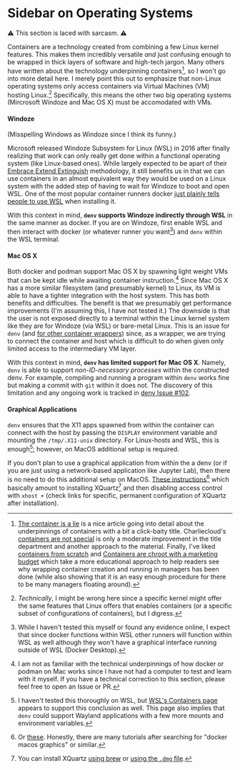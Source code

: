 # Sidebar on Operating Systems
⚠️ This section is laced with sarcasm. ⚠️

Containers are a technology created from combining a few Linux kernel features.
This makes them incredibly versatile _and_ just confusing enough to be wrapped in thick layers of software and high-tech jargon.
Many others have written about the technology underpinning containers[^2], so I won't go into more detail here.
I merely point this out to emphasize that non-Linux operating systems only access containers via Virtual Machines (VM) hosting Linux.[^3]
Specifically, this means the other two big operating systems (Mircrosoft Windoze and Mac OS X) must be accomodated with VMs.

#### Windoze
(Misspelling Windows as Windoze since I think its funny.)

Microsoft released Windoze Subsystem for Linux (WSL) in 2016 after finally realizing that work can only really get done
within a functional operating system (like Linux-based ones).
While largely expected to be apart of their [Embrace Extend Extinguish](https://en.wikipedia.org/wiki/Embrace,_extend,_and_extinguish)
methodology, it still benefits us in that we can use containers in an almost equivalent way they would be used on a Linux system with
the added step of having to wait for Windoze to boot and open WSL.
One of the most popular container runners docker [just plainly tells people to use WSL](https://docs.docker.com/desktop/install/windows-install/)
when installing it.

With this context in mind, **`denv` supports Windoze indirectly through WSL** in the same manner as docker.
If you are on Windoze, first enable WSL and then interact with docker
(or whatever runner you want[^4]) and `denv` within the WSL terminal.

#### Mac OS X
Both docker and podman support Mac OS X by spawning light weight VMs that can be kept idle while awaiting
container instruction.[^5] Since Mac OS X has a more similar filesystem (and presumably kernel) to Linux,
its VM is able to have a tighter integration with the host system. This has both benefits and difficulties.
The benefit is that we presumably get performance improvements (I'm assuming this, I have not tested it.)
The downside is that the user is not exposed directly to a terminal within the Linux kernel system like they
are for Windoze (via WSL) or bare-metal Linux. This is an issue for `denv`
(and [for other container wrappers](https://github.com/89luca89/distrobox/issues/36)) since, as a wrapper,
we are trying to connect the container and host which is difficult to do when given only limited access
to the intermediary VM layer.

With this context in mind, **`denv` has limited support for Mac OS X**. Namely, `denv` is able to support
_non-ID-necessary processes_ within the constructed denv. For example, compiling and running a program
within `denv` works fine but making a commit with `git` within it does not.
The discovery of this limitation and any ongoing work
is tracked in [denv Issue #102](https://github.com/tomeichlersmith/denv/issues/102).

#### Graphical Applications
`denv` ensures that the X11 apps spawned from within the container can connect with the host
by passing the `DISPLAY` environment variable and mounting the `/tmp/.X11-unix` directory.
For Linux-hosts and WSL, this is enough[^6]; however, on MacOS additional setup is required.

If you don't plan to use a graphical application from within the a denv (or if you are just
using a network-based application like Jupyter Lab), then there is no need to do this
additional setup on MacOS. [These instructions](https://gist.github.com/roaldnefs/fe9f36b0e8cf2890af14572c083b516c)[^7]
which basically amount to installing XQuartz[^8] and then disabling access control
with `xhost +` (check links for specific, permanent configuration of XQuartz after installation).

[^2]: [The container is a lie](https://platform.sh/blog/the-container-is-a-lie/) is a nice article going into detail
about the underpinnings of containers with a bit a click-baity title. Charliecloud's
[containers are not special](https://hpc.github.io/charliecloud/tutorial.html#containers-are-not-special) 
is only a moderate improvement in the title department and another approach to the material. Finally, I've liked
[containers from scratch](https://ericchiang.github.io/post/containers-from-scratch/) and
[Containers are chroot with a marketing budget](https://earthly.dev/blog/chroot/)
which take a more educational approach to help readers see why wrapping container creation and running in managers has been done (while also
showing that it is an easy enough procedure for there to be many managers floating around).

[^3]: _Technically_, I might be wrong here since a specific kernel might offer the same features that Linux
offers that enables containers (or a specific subset of configurations of containers), but I digress.

[^4]: While I haven't tested this myself or found any evidence online, I expect that since docker
functions within WSL other runners will function within WSL as well although they won't have a
graphical interface running outside of WSL (Docker Desktop).

[^5]: I am not as familiar with the technical underpinnings of how docker or podman on Mac works since
I have not had a computer to test and learn with it myself. If you have a technical correction to this
section, please feel free to open an Issue or PR.

[^6]: I haven't tested this thoroughly on WSL, but [WSL's Containers page](https://github.com/microsoft/wslg/blob/main/samples/container/Containers.md)
appears to support this conclusion as well. This page also implies that `denv` could support Wayland
applications with a few more mounts and environment variables.

[^7]: Or [these](https://gist.github.com/sorny/969fe55d85c9b0035b0109a31cbcb088). Honestly, there
are many tutorials after searching for "docker macos graphics" or similar.

[^8]: You can install XQuartz [using brew](https://formulae.brew.sh/cask/xquartz)
or [using the `.dmg` file](https://www.xquartz.org/).
